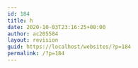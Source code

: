 ```yaml
---
id: 184
title: h
date: 2020-10-03T23:16:25+00:00
author: ac205584
layout: revision
guid: https://localhost/websites/?p=184
permalink: /?p=184
---
```

